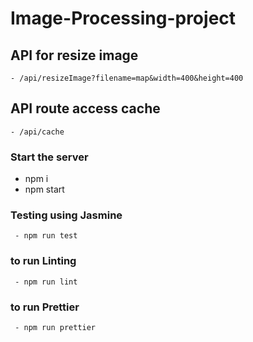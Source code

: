 # Image-Processing-project

## API for resize image

```
- /api/resizeImage?filename=map&width=400&height=400
```
## API route access cache

```
- /api/cache
```

### Start the server

 - npm i
 - npm start

### Testing using Jasmine

```
 - npm run test
```

### to run Linting

```
 - npm run lint
```

### to run Prettier

```
 - npm run prettier

```
